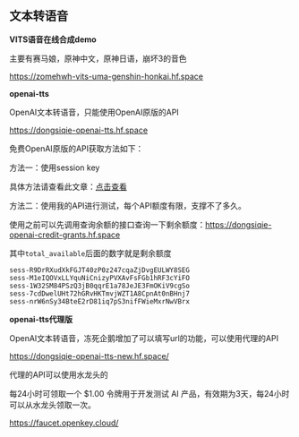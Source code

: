## 文本转语音

**VITS语音在线合成demo**

主要有赛马娘，原神中文，原神日语，崩坏3的音色

https://zomehwh-vits-uma-genshin-honkai.hf.space

**openai-tts**

OpenAI文本转语音，只能使用OpenAI原版的API

https://dongsiqie-openai-tts.hf.space

免费OpenAI原版的API获取方法如下：

方法一：使用session key

具体方法请查看此文章：[点击查看](sess.html)

方法二：使用我的API进行测试，每个API额度有限，支撑不了多久。

使用之前可以先调用查询余额的接口查询一下剩余额度：https://dongsiqie-openai-credit-grants.hf.space

其中`total_available`后面的数字就是剩余额度

```
sess-R9DrRXudXkFGJT40zP0z247cqaZjDvgEULWY8SEG
sess-M1eIQOVxLLYquNiCnizyPVXAvFsFGb1hRF3cYiFO
sess-1W32SM84PSzQ3jB0qqrE1a78JeJE3FmOKiV9cgSo
sess-7cdDwelUHt72hGRvHKTmvjWZT1A8CpnAt0nBHnj7
sess-nrW6nSy34BteE2rD81iq7pS3nifFWieMxrNwVBrx
```

**openai-tts代理版**

OpenAI文本转语音，冻死企鹅增加了可以填写url的功能，可以使用代理的API

https://dongsiqie-openai-tts-new.hf.space/

代理的API可以使用水龙头的

每24小时可领取一个 $1.00 令牌用于开发测试 AI 产品，有效期为3天，每24小时可以从水龙头领取一次。

https://faucet.openkey.cloud/
